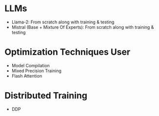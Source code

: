 # LLMs

* Llama-2: From scratch along with training & testing
* Mistral (Base + Mixture Of Experts): From scratch along with training & testing

# Optimization Techniques User

* Model Compilation
* Mixed Precision Training
* Flash Attention

# Distributed Training
* DDP